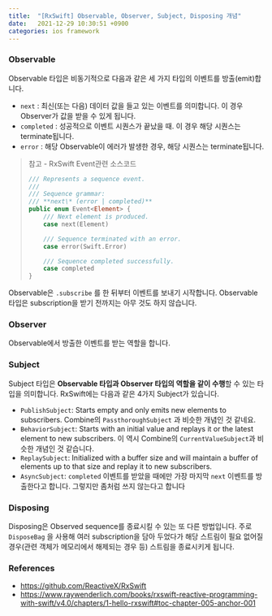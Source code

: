 ```yaml
---
title:  "[RxSwift] Observable, Observer, Subject, Disposing 개념"
date:   2021-12-29 10:30:51 +0900
categories: ios framework
---
```




### Observable

Observable 타입은 비동기적으로 다음과 같은 세 가지 타입의 이벤트를 방출(emit)합니다. 

- `next` : 최신(또는 다음) 데이터 값을 들고 있는 이벤트를 의미합니다. 이 경우 Observer가 값을 받을 수 있게 됩니다. 
- `completed` : 성공적으로 이벤트 시퀀스가 끝났을 때. 이 경우 해당 시퀀스는 terminate됩니다. 
- `error`  : 해당 Observable이 에러가 발생한 경우, 해당 시퀀스는 terminate됩니다. 

> 참고 - RxSwift Event관련 소스코드
>
> ```swift
> /// Represents a sequence event.
> ///
> /// Sequence grammar:
> /// **next\* (error | completed)**
> public enum Event<Element> {
>     /// Next element is produced.
>     case next(Element)
> 
>     /// Sequence terminated with an error.
>     case error(Swift.Error)
> 
>     /// Sequence completed successfully.
>     case completed
> }
> ```

Observable은 `.subscribe` 를 한 뒤부터 이벤트를 보내기 시작합니다.  Observable 타입은 subscription을 받기 전까지는 아무 것도 하지 않습니다. 

### Observer

Observable에서 방출한 이벤트를 받는 역할을 합니다. 

### Subject

Subject 타입은 **Observable 타입과 Observer 타입의 역할을 같이 수행**할 수 있는 타입을 의미합니다. RxSwift에는 다음과 같은 4가지 Subject가 있습니다.

- `PublishSubject`: Starts empty and only emits new elements to subscribers. Combine의 `PassthoroughSubject` 과 비슷한 개념인 것 같네요. 
- `BehaviorSubject`: Starts with an initial value and replays it or the latest element to new subscribers. 이 역시 Combine의 `CurrentValueSubject`과 비슷한 개념인 것 같습니다. 
- `ReplaySubject`: Initialized with a buffer size and will maintain a buffer of elements up to that size and replay it to new subscribers.
- `AsyncSubject`: `completed` 이벤트를 받았을 때에만 가장 마지막 `next` 이벤트를 방출한다고 합니다. 그렇지만 좀처럼 쓰지 않는다고 합니다

### Disposing

Disposing은 Observed sequence를 종료시킬 수 있는 또 다른 방법입니다. 주로 `DisposeBag` 을 사용해 여러 subscription을 담아 두었다가 해당 스트림이 필요 없어질 경우(관련 객체가 메모리에서 해제되는 경우 등)  스트림을 종료시키게 됩니다. 



### References

- https://github.com/ReactiveX/RxSwift
- https://www.raywenderlich.com/books/rxswift-reactive-programming-with-swift/v4.0/chapters/1-hello-rxswift#toc-chapter-005-anchor-001

